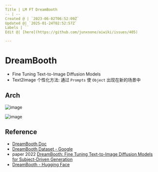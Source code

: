 ```yaml
---
Title | LM FT DreamBooth
-- | --
Created @ | `2023-06-02T06:52:09Z`
Updated @| `2025-01-24T02:52:57Z`
Labels | ``
Edit @| [here](https://github.com/junxnone/aiwiki/issues/405)

---
```

# DreamBooth

- Fine Tuning Text-to-Image Diffusion Models
- Text2Image 个性化方法: 通过 `Prompts` 使 `Object` 出现在新的场景中

## Arch


![image](https://github.com/junxnone/aiwiki/assets/2216970/7ba2669b-c52a-4ac7-b1d2-6f6818f32fae)

![image](https://github.com/junxnone/aiwiki/assets/2216970/b020bcf1-848b-46f7-9d93-1033d504f093)


## Reference
- [DreamBooth Doc](https://dreambooth.github.io/)
- [DreamBooth Dataset - Google](https://github.com/google/dreambooth)
- paper 2022 [DreamBooth: Fine Tuning Text-to-Image Diffusion Models for Subject-Driven Generation](https://arxiv.org/abs/2208.12242)
- [DreamBooth - Hugging Face](https://huggingface.co/docs/diffusers/training/dreambooth)
